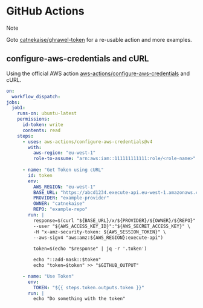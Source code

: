 # GitHub Actions
> [!NOTE]
> Goto [catnekaise/ghrawel-token](https://github.com/catnekaise/ghrawel-token) for a re-usable action and more examples.

## configure-aws-credentials and cURL
Using the official AWS action [aws-actions/configure-aws-credentials](https://github.com/aws-actions/configure-aws-credentials) and cURL.

```yaml
on:
  workflow_dispatch:
jobs:
  job1:
    runs-on: ubuntu-latest
    permissions:
      id-token: write
      contents: read
    steps:
      - uses: aws-actions/configure-aws-credentials@v4
        with:
          aws-region: "eu-west-1"
          role-to-assume: "arn:aws:iam::111111111111:role/<role-name>"
          
      - name: "Get Token using cURL"
        id: token
        env:
          AWS_REGION: "eu-west-1"
          BASE_URL: "https://abcd1234.execute-api.eu-west-1.amazonaws.com/dev"
          PROVIDER: "example-provider"
          OWNER: "catnekaise"
          REPO: "example-repo"
        run: |        
          response=$(curl "${BASE_URL}/x/${PROVIDER}/${OWNER}/${REPO}" \
          --user "${AWS_ACCESS_KEY_ID}":"${AWS_SECRET_ACCESS_KEY}" \
          -H "x-amz-security-token: ${AWS_SESSION_TOKEN}" \
          --aws-sigv4 "aws:amz:${AWS_REGION}:execute-api")
          
          token=$(echo "$response" | jq -r '.token')

          echo "::add-mask::$token"
          echo "token=$token" >> "$GITHUB_OUTPUT"

      - name: "Use Token"
        env:
          TOKEN: "${{ steps.token.outputs.token }}"
        run: |
          echo "Do something with the token"
```
